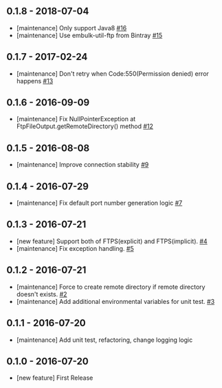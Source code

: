 ## 0.1.8 - 2018-07-04
* [maintenance] Only support Java8 [#16](https://github.com/embulk/embulk-output-ftp/pull/16)
* [maintenance] Use embulk-util-ftp from Bintray [#15](https://github.com/embulk/embulk-output-ftp/pull/15)

## 0.1.7 - 2017-02-24

* [maintenance] Don't retry when Code:550(Permission denied) error happens [#13](https://github.com/embulk/embulk-output-ftp/pull/13)

## 0.1.6 - 2016-09-09

* [maintenance] Fix NullPointerException at FtpFileOutput.getRemoteDirectory() method [#12](https://github.com/embulk/embulk-output-ftp/pull/12)


## 0.1.5 - 2016-08-08

* [maintenance] Improve connection stability [#9](https://github.com/embulk/embulk-output-ftp/pull/9)

## 0.1.4 - 2016-07-29

* [maintenance] Fix default port number generation logic [#7](https://github.com/embulk/embulk-output-ftp/pull/7)

## 0.1.3 - 2016-07-21

* [new feature] Support both of FTPS(explicit) and FTPS(implicit). [#4](https://github.com/sakama/embulk-output-ftp/pull/4)
* [maintenance] Fix exception handling. [#5](https://github.com/sakama/embulk-output-ftp/pull/5)

## 0.1.2 - 2016-07-21

* [maintenance] Force to create remote directory if remote directory doesn't exists. [#2](https://github.com/sakama/embulk-output-ftp/pull/2)
* [maintenance] Add additional environmental variables for unit test. [#3](https://github.com/sakama/embulk-output-ftp/pull/3)

## 0.1.1 - 2016-07-20

* [maintenance] Add unit test, refactoring, change logging logic

## 0.1.0 - 2016-07-20

* [new feature] First Release
